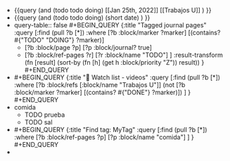 - {{query (and (todo todo doing) [[Jan 25th, 2022]] [[Trabajos U]] ) }}
- {{query (and (todo todo doing) (short  date) ) }}
- query-table:: false
  #+BEGIN_QUERY
  {:title "Tagged journal pages"
  :query [:find (pull ?b [*])
  :where
  [?b :block/marker ?marker]
  [(contains? #{"TODO" "DOING"} ?marker)]
  - [?b :block/page ?p]
  [?p :block/journal? true]
  - [?b :block/ref-pages ?r]
  [?r :block/name "TODO"]
  ]
  :result-transform (fn [result]
  (sort-by (fn [h]
  (get h :block/priority "Z")) result))
  }
  #+END_QUERY
- #+BEGIN_QUERY
  {:title "📼 Watch list - videos"
  :query [:find (pull ?b [*])
  :where
  [?b :block/refs [:block/name "Trabajos U"]]
  (not [?b :block/marker ?marker] [(contains? #{"DONE"} ?marker)])
  ]
  }
  #+END_QUERY
- comida
	- TODO prueba
	- TODO sal
- #+BEGIN_QUERY
  {:title "Find tag: MyTag"
  :query [:find (pull ?b [*])
  :where
  [?b :block/ref-pages ?p]
  [?p :block/name "comida"]
  ]
  }
  #+END_QUERY
-